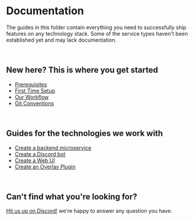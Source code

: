 # Documentation

The guides in this folder contain everything you need to successfully ship features on any technology stack. Some of the service types haven't been established yet and may lack documentation.

<br>

## New here? This is where you get started

- [Prerequisites](./Prerequisites.md)
- [First Time Setup](./First-Time-Setup.md)
- [Our Workflow](./Workflow.md)
- [Git Conventions](./Conventions.md)

<br>

## Guides for the technologies we work with

- [Create a backend microservice](./Backend.md)
- [Create a Discord bot](./Discord.md)
- [Create a Web UI](./Frontend.md)
- [Create an Overlay Plugin](./Overlay.md)

<br>

## Can't find what you're looking for?

[Hit us up on Discord!](https://discord.gg/8MvTaUQM2E) we're happy to answer any question you have.
